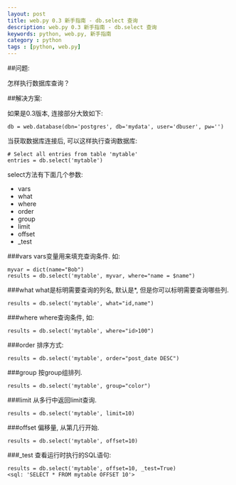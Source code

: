 ```yaml
---
layout: post
title: web.py 0.3 新手指南 - db.select 查询
description: web.py 0.3 新手指南 - db.select 查询
keywords: python, web.py, 新手指南
category : python
tags : [python, web.py]
---
```


##问题:

怎样执行数据库查询？

##解决方案: 

如果是0.3版本, 连接部分大致如下:

    db = web.database(dbn='postgres', db='mydata', user='dbuser', pw='')

当获取数据库连接后, 可以这样执行查询数据库:
    
    # Select all entries from table 'mytable'
    entries = db.select('mytable')

select方法有下面几个参数:

* vars
* what
* where
* order
* group
* limit
* offset
* _test

###vars
vars变量用来填充查询条件.  如:

    myvar = dict(name="Bob")
    results = db.select('mytable', myvar, where="name = $name")

###what
what是标明需要查询的列名, 默认是*, 但是你可以标明需要查询哪些列.

    results = db.select('mytable', what="id,name")

###where
where查询条件, 如:

    results = db.select('mytable', where="id>100")

###order
排序方式:

    results = db.select('mytable', order="post_date DESC")

###group
按group组排列.

    results = db.select('mytable', group="color")    

###limit
从多行中返回limit查询. 
 
    results = db.select('mytable', limit=10) 

###offset
偏移量, 从第几行开始.   

    results = db.select('mytable', offset=10) 

###_test
查看运行时执行的SQL语句:

    results = db.select('mytable', offset=10, _test=True) 
    <sql: 'SELECT * FROM mytable OFFSET 10'>